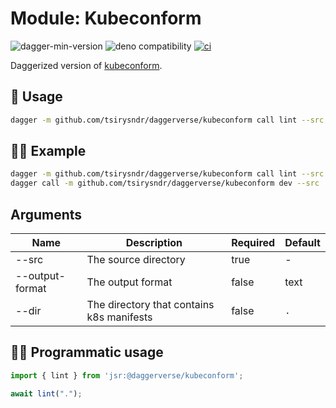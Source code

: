# Module: Kubeconform

![dagger-min-version](https://img.shields.io/badge/dagger-v0.10.0-blue?color=3D66FF)
![deno compatibility](https://shield.deno.dev/deno/^1.41)
[![ci](https://github.com/tsirysndr/daggerverse/actions/workflows/ci.yml/badge.svg)](https://github.com/tsirysndr/daggerverse/actions/workflows/ci.yml)

Daggerized version of [kubeconform](https://github.com/yannh/kubeconform).

## 🚀 Usage

```sh
dagger -m github.com/tsirysndr/daggerverse/kubeconform call lint --src <source>
```

## 🧑‍🔬 Example

```sh
dagger -m github.com/tsirysndr/daggerverse/kubeconform call lint --src . 
dagger call -m github.com/tsirysndr/daggerverse/kubeconform dev --src . terminal
```

## Arguments

| Name            | Description          | Required | Default |
| --------------- | -------------------- | -------- | ------- |
| --src           | The source directory | true     | -       |
| --output-format | The output format    | false    | text    |
| --dir           | The directory that contains k8s manifests | false | `.` |

## 🧑‍💻 Programmatic usage

```typescript
import { lint } from 'jsr:@daggerverse/kubeconform';

await lint(".");
```
